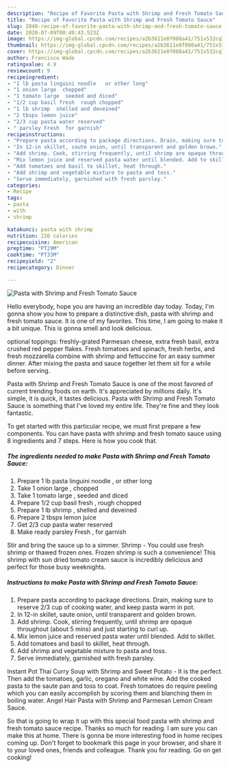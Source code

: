 ```yaml
---
description: "Recipe of Favorite Pasta with Shrimp and Fresh Tomato Sauce"
title: "Recipe of Favorite Pasta with Shrimp and Fresh Tomato Sauce"
slug: 2840-recipe-of-favorite-pasta-with-shrimp-and-fresh-tomato-sauce
date: 2020-07-09T00:49:43.523Z
image: https://img-global.cpcdn.com/recipes/a2b3611e0f088a41/751x532cq70/pasta-with-shrimp-and-fresh-tomato-sauce-recipe-main-photo.jpg
thumbnail: https://img-global.cpcdn.com/recipes/a2b3611e0f088a41/751x532cq70/pasta-with-shrimp-and-fresh-tomato-sauce-recipe-main-photo.jpg
cover: https://img-global.cpcdn.com/recipes/a2b3611e0f088a41/751x532cq70/pasta-with-shrimp-and-fresh-tomato-sauce-recipe-main-photo.jpg
author: Francisco Wade
ratingvalue: 4.9
reviewcount: 9
recipeingredient:
- "1 lb pasta linguini noodle   or other long"
- "1 onion large  chopped"
- "1 tomato large  seeded and diced"
- "1/2 cup basil fresh  rough chopped"
- "1 lb shrimp  shelled and deveined"
- "2 tbsps lemon juice"
- "2/3 cup pasta water reserved"
- " parsley Fresh  for garnish"
recipeinstructions:
- "Prepare pasta according to package directions. Drain, making sure to reserve 2/3 cup of cooking water, and keep pasta warm in pot."
- "In 12-in skillet, saute onion, until transparent and golden brown."
- "Add shrimp. Cook, stirring frequently, until shrimp are opaque throughout (about 5 mins) and just starting to curl up."
- "Mix lemon juice and reserved pasta water until blended. Add to skillet."
- "Add tomatoes and basil to skillet, heat through."
- "Add shrimp and vegetable mixture to pasta and toss."
- "Serve immediately, garnished with fresh parsley."
categories:
- Recipe
tags:
- pasta
- with
- shrimp

katakunci: pasta with shrimp 
nutrition: 226 calories
recipecuisine: American
preptime: "PT29M"
cooktime: "PT33M"
recipeyield: "2"
recipecategory: Dinner

---
```



![Pasta with Shrimp and Fresh Tomato Sauce](https://img-global.cpcdn.com/recipes/a2b3611e0f088a41/751x532cq70/pasta-with-shrimp-and-fresh-tomato-sauce-recipe-main-photo.jpg)

Hello everybody, hope you are having an incredible day today. Today, I'm gonna show you how to prepare a distinctive dish, pasta with shrimp and fresh tomato sauce. It is one of my favorites. This time, I am going to make it a bit unique. This is gonna smell and look delicious.

optional toppings: freshly-grated Parmesan cheese, extra fresh basil, extra crushed red pepper flakes. Fresh tomatoes and spinach, fresh herbs, and fresh mozzarella combine with shrimp and fettuccine for an easy summer dinner. After mixing the pasta and sauce together let them sit for a while before serving.

Pasta with Shrimp and Fresh Tomato Sauce is one of the most favored of current trending foods on earth. It's appreciated by millions daily. It's simple, it is quick, it tastes delicious. Pasta with Shrimp and Fresh Tomato Sauce is something that I've loved my entire life. They're fine and they look fantastic.


To get started with this particular recipe, we must first prepare a few components. You can have pasta with shrimp and fresh tomato sauce using 8 ingredients and 7 steps. Here is how you cook that.

<!--inarticleads1-->

##### The ingredients needed to make Pasta with Shrimp and Fresh Tomato Sauce:

1. Prepare 1 lb pasta linguini noodle ,  or other long
1. Take 1 onion large , chopped
1. Take 1 tomato large , seeded and diced
1. Prepare 1/2 cup basil fresh , rough chopped
1. Prepare 1 lb shrimp , shelled and deveined
1. Prepare 2 tbsps lemon juice
1. Get 2/3 cup pasta water reserved
1. Make ready  parsley Fresh , for garnish


Stir and bring the sauce up to a simmer. Shrimp - You could use fresh shrimp or thawed frozen ones. Frozen shrimp is such a convenience! This shrimp with sun dried tomato cream sauce is incredibly delicious and perfect for those busy weeknights. 

<!--inarticleads2-->

##### Instructions to make Pasta with Shrimp and Fresh Tomato Sauce:

1. Prepare pasta according to package directions. Drain, making sure to reserve 2/3 cup of cooking water, and keep pasta warm in pot.
1. In 12-in skillet, saute onion, until transparent and golden brown.
1. Add shrimp. Cook, stirring frequently, until shrimp are opaque throughout (about 5 mins) and just starting to curl up.
1. Mix lemon juice and reserved pasta water until blended. Add to skillet.
1. Add tomatoes and basil to skillet, heat through.
1. Add shrimp and vegetable mixture to pasta and toss.
1. Serve immediately, garnished with fresh parsley.


Instant Pot Thai Curry Soup with Shrimp and Sweet Potato - It is the perfect. Then add the tomatoes, garlic, oregano and white wine. Add the cooked pasta to the saute pan and toss to coat. Fresh tomatoes do require peeling which you can easily accomplish by scoring them and blanching them in boiling water. Angel Hair Pasta with Shrimp and Parmesan Lemon Cream Sauce. 

So that is going to wrap it up with this special food pasta with shrimp and fresh tomato sauce recipe. Thanks so much for reading. I am sure you can make this at home. There is gonna be more interesting food in home recipes coming up. Don't forget to bookmark this page in your browser, and share it to your loved ones, friends and colleague. Thank you for reading. Go on get cooking!
